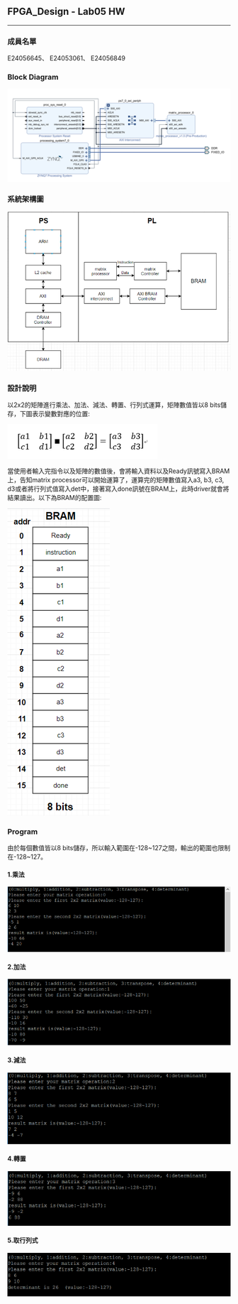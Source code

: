 ## FPGA_Design - Lab05 HW
---
### 成員名單
E24056645、 E24053061、 E24056849
### Block Diagram
![](assets/markdown-img-paste-20191116210208308.png)
### 系統架構圖

![](assets/markdown-img-paste-20191116220450955.png)

### 設計說明
  以2x2的矩陣進行乘法、加法、減法、轉置、行列式運算，矩陣數值皆以8 bits儲存，下圖表示變數對應的位置:

![](assets/markdown-img-paste-20191116215121132.png)

  當使用者輸入完指令以及矩陣的數值後，會將輸入資料以及Ready訊號寫入BRAM上，告知matrix processor可以開始運算了，運算完的矩陣數值寫入a3, b3, c3, d3或者將行列式值寫入det中，接著寫入done訊號在BRAM上，此時driver就會將結果讀出。以下為BRAM的配置圖:

![](assets/markdown-img-paste-20191116213808896.png)

### Program
由於每個數值皆以8 bits儲存，所以輸入範圍在-128~127之間，輸出的範圍也限制在-128~127。
#### 1.乘法
![](assets/markdown-img-paste-20191116210411152.png)
#### 2.加法
![](assets/markdown-img-paste-2019111621042124.png)
#### 3.減法
![](assets/markdown-img-paste-20191116210425683.png)
#### 4.轉置
![](assets/markdown-img-paste-20191116210430515.png)
#### 5.取行列式
![](assets/markdown-img-paste-20191116210436171.png)
